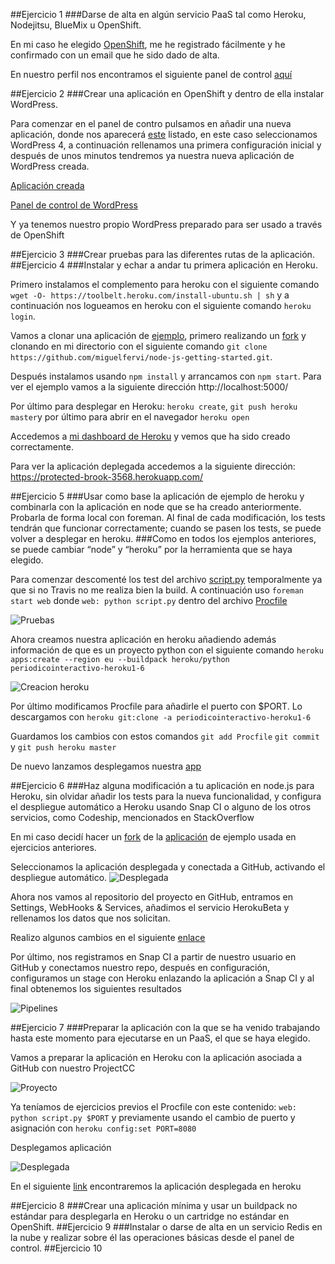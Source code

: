 ##Ejercicio 1
###Darse de alta en algún servicio PaaS tal como Heroku, Nodejitsu, BlueMix u OpenShift.

En mi caso he elegido [OpenShift](https://www.openshift.com/), me he registrado fácilmente y he confirmado con un email que he sido dado de alta.

En nuestro perfil nos encontramos el siguiente panel de control [aquí](https://gyazo.com/fbeafc24a407c0d331c219f853dddf8e.png)

##Ejercicio 2
###Crear una aplicación en OpenShift y dentro de ella instalar WordPress. 

Para comenzar en el panel de contro pulsamos en añadir una nueva aplicación, donde nos aparecerá [este](https://gyazo.com/2f65a85b7af1e5b8fbf806ed70bbb81b.png) listado, en este caso seleccionamos WordPress 4, a continuación rellenamos una primera configuración inicial y después de unos minutos tendremos ya nuestra nueva aplicación de WordPress creada.

[Aplicación creada](https://gyazo.com/a895af20ec44b8da461dbac13064270d.png)


[Panel de control de WordPress](https://gyazo.com/8d98c73d38820e91cadbbeae2b004a47.png)

Y ya tenemos nuestro propio WordPress preparado para ser usado a través de OpenShift

##Ejercicio 3
###Crear pruebas para las diferentes rutas de la aplicación.
##Ejercicio 4
###Instalar y echar a andar tu primera aplicación en Heroku.

Primero instalamos el complemento para heroku con el siguiente comando 
`wget -O- https://toolbelt.heroku.com/install-ubuntu.sh | sh`
y a continuación nos logueamos en heroku con el siguiente comando `heroku login`.

Vamos a clonar una aplicación de [ejemplo](https://github.com/heroku/node-js-getting-started), primero realizando un [fork](https://github.com/miguelfervi/node-js-getting-started) y clonando en mi directorio con el siguiente comando `git clone https://github.com/miguelfervi/node-js-getting-started.git`.

Después instalamos usando `npm install` y arrancamos con `npm start`. Para ver el ejemplo vamos a la siguiente dirección http://localhost:5000/

Por último para desplegar en Heroku:
`heroku create`, `git push heroku master`y por último para abrir en el navegador `heroku open`

Accedemos a [mi dashboard de Heroku](https://dashboard.heroku.com/apps) y vemos que ha sido creado correctamente.

Para ver la aplicación deplegada accedemos a la siguiente dirección: https://protected-brook-3568.herokuapp.com/


##Ejercicio 5
###Usar como base la aplicación de ejemplo de heroku y combinarla con la aplicación en node que se ha creado anteriormente. Probarla de forma local con foreman. Al final de cada modificación, los tests tendrán que funcionar correctamente; cuando se pasen los tests, se puede volver a desplegar en heroku.
###Como en todos los ejemplos anteriores, se puede cambiar “node” y “heroku” por la herramienta que se haya elegido.

Para comenzar descomenté los test del archivo [script.py](https://github.com/miguelfervi/ProjectCC/blob/master/script.py) temporalmente ya que si no Travis no me realiza bien la build.
A continuación uso `foreman start web` donde `web: python script.py`
dentro del archivo [Procfile](https://github.com/miguelfervi/ProjectCC/blob/master/Procfile)

![Pruebas](https://gyazo.com/cfd6568c1f3460f2c85b7f4b387b8af9.png)

Ahora creamos nuestra aplicación en heroku añadiendo además información de que es un proyecto python con el siguiente comando `heroku apps:create --region eu --buildpack heroku/python periodicointeractivo-heroku1-6`

![Creacion heroku](https://gyazo.com/873c9f212e19cab8c5048c5f50dc1f3e.png)


Por último modificamos Procfile para añadirle el puerto con $PORT. Lo descargamos con `heroku git:clone -a periodicointeractivo-heroku1-6`

Guardamos los cambios con estos comandos
`git add Procfile`
`git commit` y 
`git push heroku master`


De nuevo lanzamos desplegamos nuestra [app](https://gyazo.com/d374ff2d425162114a0f7e52edc20031.png) 


##Ejercicio 6
###Haz alguna modificación a tu aplicación en node.js para Heroku, sin olvidar añadir los tests para la nueva funcionalidad, y configura el despliegue automático a Heroku usando Snap CI o alguno de los otros servicios, como Codeship, mencionados en StackOverflow

En mi caso decidí hacer un [fork](https://github.com/heroku/node-js-getting-started) de la [aplicación](https://github.com/heroku/node-js-getting-started) de ejemplo usada en ejercicios anteriores.

Seleccionamos la aplicación desplegada y conectada a GitHub, activando el despliegue automático.
![Desplegada](https://gyazo.com/cfba790b8471ce79f3f82ec5426fc7bd.png)

Ahora nos vamos al repositorio del proyecto en GitHub, entramos en Settings, WebHooks & Services, añadimos el servicio HerokuBeta y rellenamos los datos que nos solicitan.

Realizo algunos cambios en el siguiente [enlace](https://protected-brook-3568.herokuapp.com/)

Por último, nos registramos en Snap CI a partir de nuestro usuario en GitHub y conectamos nuestro repo, después en configuración, configuramos un stage con Heroku enlazando la aplicación a Snap CI y al final obtenemos los siguientes resultados

![Pipelines](https://gyazo.com/42d0073106ceb31a928d4d75300db93e.png)

##Ejercicio 7
###Preparar la aplicación con la que se ha venido trabajando hasta este momento para ejecutarse en un PaaS, el que se haya elegido.

Vamos a preparar la aplicación en Heroku con la aplicación asociada a GitHub con nuestro ProjectCC

![Proyecto](https://gyazo.com/78114bf807297aa598ea6836db7dfcec.png)

Ya teníamos de ejercicios previos el Procfile con este contenido: `web: python script.py $PORT` y previamente usando el cambio de puerto y asignación con `heroku config:set PORT=8080`

Desplegamos aplicación

![Desplegada](https://gyazo.com/daf66c2272983564e2c4cf300dcb186d.png)

En el siguiente [link](https://periodicointeractivo-heroku1-6.herokuapp.com/) encontraremos la aplicación desplegada en heroku

##Ejercicio 8
###Crear una aplicación mínima y usar un buildpack no estándar para desplegarla en Heroku o un cartridge no estándar en OpenShift.
##Ejercicio 9
###Instalar o darse de alta en un servicio Redis en la nube y realizar sobre él las operaciones básicas desde el panel de control.
##Ejercicio 10
